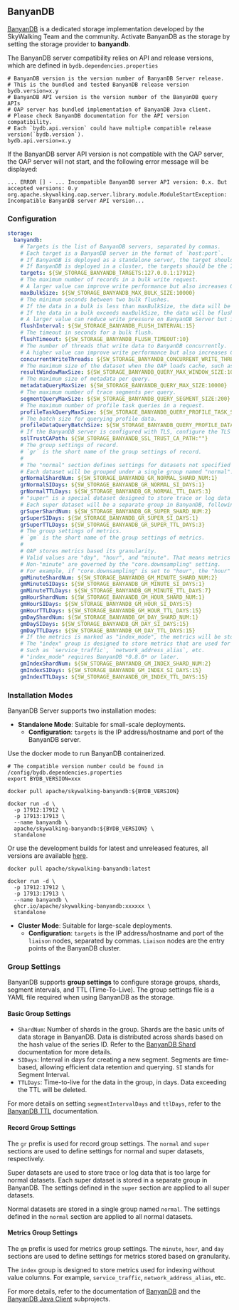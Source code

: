 ## BanyanDB

[BanyanDB](https://github.com/apache/skywalking-banyandb) is a dedicated storage implementation developed by the SkyWalking Team and the community. Activate BanyanDB as the storage by setting the storage provider to **banyandb**.

The BanyanDB server compatibility relies on API and release versions, which are defined in `bydb.dependencies.properties`
```shell
# BanyanDB version is the version number of BanyanDB Server release.
# This is the bundled and tested BanyanDB release version
bydb.version=x.y
# BanyanDB API version is the version number of the BanyanDB query APIs
# OAP server has bundled implementation of BanyanDB Java client.
# Please check BanyanDB documentation for the API version compatibility.
# Each `bydb.api.version` could have multiple compatible release version(`bydb.version`).
bydb.api.version=x.y
```

If the BanyanDB server API version is not compatible with the OAP server, the OAP server will not start, and the following error message will be displayed:
```shell
... ERROR [] - ... Incompatible BanyanDB server API version: 0.x. But accepted versions: 0.y
org.apache.skywalking.oap.server.library.module.ModuleStartException: Incompatible BanyanDB server API version...
```

### Configuration

```yaml
storage:
  banyandb:
    # Targets is the list of BanyanDB servers, separated by commas.
    # Each target is a BanyanDB server in the format of `host:port`.
    # If BanyanDB is deployed as a standalone server, the target should be the IP address or domain name and port of the BanyanDB server.
    # If BanyanDB is deployed in a cluster, the targets should be the IP address or domain name and port of the `liaison` nodes, separated by commas.
    targets: ${SW_STORAGE_BANYANDB_TARGETS:127.0.0.1:17912}
    # The maximum number of records in a bulk write request.
    # A larger value can improve write performance but also increases OAP and BanyanDB Server memory usage.
    maxBulkSize: ${SW_STORAGE_BANYANDB_MAX_BULK_SIZE:10000}
    # The minimum seconds between two bulk flushes.
    # If the data in a bulk is less than maxBulkSize, the data will be flushed after this period.
    # If the data in a bulk exceeds maxBulkSize, the data will be flushed immediately.
    # A larger value can reduce write pressure on BanyanDB Server but increase data latency.
    flushInterval: ${SW_STORAGE_BANYANDB_FLUSH_INTERVAL:15}
    # The timeout in seconds for a bulk flush.
    flushTimeout: ${SW_STORAGE_BANYANDB_FLUSH_TIMEOUT:10}
    # The number of threads that write data to BanyanDB concurrently.
    # A higher value can improve write performance but also increases CPU usage on both OAP and BanyanDB Server.
    concurrentWriteThreads: ${SW_STORAGE_BANYANDB_CONCURRENT_WRITE_THREADS:15}
    # The maximum size of the dataset when the OAP loads cache, such as network aliases.
    resultWindowMaxSize: ${SW_STORAGE_BANYANDB_QUERY_MAX_WINDOW_SIZE:10000}
    # The maximum size of metadata per query.
    metadataQueryMaxSize: ${SW_STORAGE_BANYANDB_QUERY_MAX_SIZE:10000}
    # The maximum number of trace segments per query.
    segmentQueryMaxSize: ${SW_STORAGE_BANYANDB_QUERY_SEGMENT_SIZE:200}
    # The maximum number of profile task queries in a request.
    profileTaskQueryMaxSize: ${SW_STORAGE_BANYANDB_QUERY_PROFILE_TASK_SIZE:200}
    # The batch size for querying profile data.
    profileDataQueryBatchSize: ${SW_STORAGE_BANYANDB_QUERY_PROFILE_DATA_BATCH_SIZE:100}
    # If the BanyanDB server is configured with TLS, configure the TLS cert file path and enable TLS connection.
    sslTrustCAPath: ${SW_STORAGE_BANYANDB_SSL_TRUST_CA_PATH:""}
    # The group settings of record.
    # `gr` is the short name of the group settings of record.
    #
    # The "normal" section defines settings for datasets not specified in "super".
    # Each dataset will be grouped under a single group named "normal".
    grNormalShardNum: ${SW_STORAGE_BANYANDB_GR_NORMAL_SHARD_NUM:1}
    grNormalSIDays: ${SW_STORAGE_BANYANDB_GR_NORMAL_SI_DAYS:1}
    grNormalTTLDays: ${SW_STORAGE_BANYANDB_GR_NORMAL_TTL_DAYS:3}
    # "super" is a special dataset designed to store trace or log data that is too large for normal datasets.
    # Each super dataset will be a separate group in BanyanDB, following the settings defined in the "super" section.
    grSuperShardNum: ${SW_STORAGE_BANYANDB_GR_SUPER_SHARD_NUM:2}
    grSuperSIDays: ${SW_STORAGE_BANYANDB_GR_SUPER_SI_DAYS:1}
    grSuperTTLDays: ${SW_STORAGE_BANYANDB_GR_SUPER_TTL_DAYS:3}
    # The group settings of metrics.
    # `gm` is the short name of the group settings of metrics.
    #
    # OAP stores metrics based its granularity.
    # Valid values are "day", "hour", and "minute". That means metrics will be stored in the three separate groups.
    # Non-"minute" are governed by the "core.downsampling" setting.
    # For example, if "core.downsampling" is set to "hour", the "hour" will be used, while "day" are ignored.
    gmMinuteShardNum: ${SW_STORAGE_BANYANDB_GM_MINUTE_SHARD_NUM:2}
    gmMinuteSIDays: ${SW_STORAGE_BANYANDB_GM_MINUTE_SI_DAYS:1}
    gmMinuteTTLDays: ${SW_STORAGE_BANYANDB_GM_MINUTE_TTL_DAYS:7}
    gmHourShardNum: ${SW_STORAGE_BANYANDB_GM_HOUR_SHARD_NUM:1}
    gmHourSIDays: ${SW_STORAGE_BANYANDB_GM_HOUR_SI_DAYS:5}
    gmHourTTLDays: ${SW_STORAGE_BANYANDB_GM_HOUR_TTL_DAYS:15}
    gmDayShardNum: ${SW_STORAGE_BANYANDB_GM_DAY_SHARD_NUM:1}
    gmDaySIDays: ${SW_STORAGE_BANYANDB_GM_DAY_SI_DAYS:15}
    gmDayTTLDays: ${SW_STORAGE_BANYANDB_GM_DAY_TTL_DAYS:15}
    # If the metrics is marked as "index_mode", the metrics will be stored in the "index" group.
    # The "index" group is designed to store metrics that are used for indexing without value columns.
    # Such as `service_traffic`, `network_address_alias`, etc.
    # "index_mode" requires BanyanDB *0.8.0* or later.
    gmIndexShardNum: ${SW_STORAGE_BANYANDB_GM_INDEX_SHARD_NUM:2}
    gmIndexSIDays: ${SW_STORAGE_BANYANDB_GM_INDEX_SI_DAYS:15}
    gmIndexTTLDays: ${SW_STORAGE_BANYANDB_GM_INDEX_TTL_DAYS:15}

```

### Installation Modes

BanyanDB Server supports two installation modes:

- **Standalone Mode**: Suitable for small-scale deployments.
    - **Configuration**: `targets` is the IP address/hostname and port of the BanyanDB server.

Use the docker mode to run BanyanDB containerized. 
```shell
# The compatible version number could be found in /config/bydb.dependencies.properties
export BYDB_VERSION=xxx

docker pull apache/skywalking-banyandb:${BYDB_VERSION}

docker run -d \
  -p 17912:17912 \
  -p 17913:17913 \
  --name banyandb \
  apache/skywalking-banyandb:${BYDB_VERSION} \
  standalone
```

Or use the development builds for latest and unreleased features, all versions are available [here](https://github.com/apache/skywalking-banyandb/pkgs/container/skywalking-banyandb).
```shell
docker pull apache/skywalking-banyandb:latest

docker run -d \
  -p 17912:17912 \
  -p 17913:17913 \
  --name banyandb \
  ghcr.io/apache/skywalking-banyandb:xxxxxx \
  standalone
```

- **Cluster Mode**: Suitable for large-scale deployments.
    - **Configuration**: `targets` is the IP address/hostname and port of the `liaison` nodes, separated by commas. `Liaison` nodes are the entry points of the BanyanDB cluster.

### Group Settings

BanyanDB supports **group settings** to configure storage groups, shards, segment intervals, and TTL (Time-To-Live). The group settings file is a YAML file required when using BanyanDB as the storage.

#### Basic Group Settings

- `ShardNum`: Number of shards in the group. Shards are the basic units of data storage in BanyanDB. Data is distributed across shards based on the hash value of the series ID. Refer to the [BanyanDB Shard](https://skywalking.apache.org/docs/skywalking-banyandb/latest/concept/clustering/#52-data-sharding) documentation for more details.
- `SIDays`: Interval in days for creating a new segment. Segments are time-based, allowing efficient data retention and querying. `SI` stands for Segment Interval.
- `TTLDays`: Time-to-live for the data in the group, in days. Data exceeding the TTL will be deleted.

For more details on setting `segmentIntervalDays` and `ttlDays`, refer to the [BanyanDB TTL](../../../banyandb/ttl.md) documentation.

#### Record Group Settings

The `gr` prefix is used for record group settings. The `normal` and `super` sections are used to define settings for normal and super datasets, respectively.

Super datasets are used to store trace or log data that is too large for normal datasets. Each super dataset is stored in a separate group in BanyanDB. The settings defined in the `super` section are applied to all super datasets.

Normal datasets are stored in a single group named `normal`. The settings defined in the `normal` section are applied to all normal datasets.

#### Metrics Group Settings

The `gm` prefix is used for metrics group settings. The `minute`, `hour`, and `day` sections are used to define settings for metrics stored based on granularity.

The `index` group is designed to store metrics used for indexing without value columns. For example, `service_traffic`, `network_address_alias`, etc.

For more details, refer to the documentation of [BanyanDB](https://skywalking.apache.org/docs/skywalking-banyandb/latest/readme/) and the [BanyanDB Java Client](https://github.com/apache/skywalking-banyandb-java-client) subprojects.
